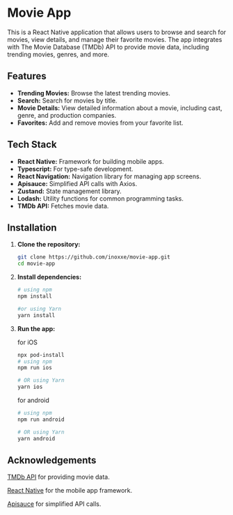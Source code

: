 # Movie App

This is a React Native application that allows users to browse and search for movies, view details, and manage their favorite movies. The app integrates with The Movie Database (TMDb) API to provide movie data, including trending movies, genres, and more.

## Features

- **Trending Movies:** Browse the latest trending movies.
- **Search:** Search for movies by title.
- **Movie Details:** View detailed information about a movie, including cast, genre, and production companies.
- **Favorites:** Add and remove movies from your favorite list.

## Tech Stack

- **React Native:** Framework for building mobile apps.
- **Typescript:** For type-safe development.
- **React Navigation:** Navigation library for managing app screens.
- **Apisauce:** Simplified API calls with Axios.
- **Zustand:** State management library.
- **Lodash:** Utility functions for common programming tasks.
- **TMDb API:** Fetches movie data.

## Installation

1. **Clone the repository:**

   ```bash
   git clone https://github.com/inoxxe/movie-app.git
   cd movie-app
   ```

2. **Install dependencies:**

   ```bash
   # using npm
   npm install

   #or using Yarn
   yarn install
   ```

3. **Run the app:**

   for iOS

   ```bash
   npx pod-install
   # using npm
   npm run ios

   # OR using Yarn
   yarn ios
   ```

   for android

   ```bash
   # using npm
   npm run android

   # OR using Yarn
   yarn android
   ```

## Acknowledgements

[TMDb API](https://developer.themoviedb.org/reference/intro/getting-started) for providing movie data.

[React Native](https://reactnative.dev/) for the mobile app framework.

[Apisauce](https://github.com/infinitered/apisauce) for simplified API calls.
